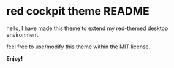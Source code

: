 # red cockpit theme README
hello, I have made this theme to extend my red-themed desktop environment.

feel free to use/modify this theme within the MIT license.

**Enjoy!**